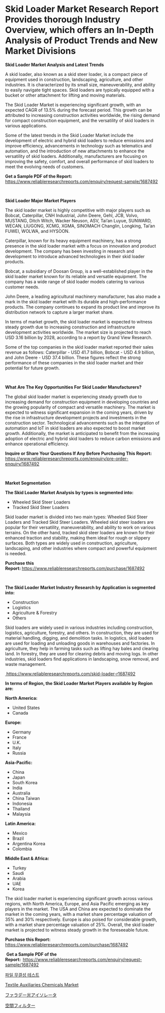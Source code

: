 <p><h1>Skid Loader Market Research Report Provides thorough Industry Overview, which offers an In-Depth Analysis of Product Trends and New Market Divisions</h1></p><p><strong>Skid Loader Market Analysis and Latest Trends</strong></p>
<p><p>A skid loader, also known as a skid steer loader, is a compact piece of equipment used in construction, landscaping, agriculture, and other industries. It is characterized by its small size, maneuverability, and ability to easily navigate tight spaces. Skid loaders are typically equipped with a bucket or other attachment for lifting and moving materials.</p><p>The Skid Loader Market is experiencing significant growth, with an expected CAGR of 13.5% during the forecast period. This growth can be attributed to increasing construction activities worldwide, the rising demand for compact construction equipment, and the versatility of skid loaders in various applications.</p><p>Some of the latest trends in the Skid Loader Market include the development of electric and hybrid skid loaders to reduce emissions and improve efficiency, advancements in technology such as telematics and automation, and the introduction of new attachments to enhance the versatility of skid loaders. Additionally, manufacturers are focusing on improving the safety, comfort, and overall performance of skid loaders to meet the evolving needs of customers.</p></p>
<p><strong>Get a Sample PDF of the Report:&nbsp;</strong> <a href="https://www.reliableresearchreports.com/enquiry/request-sample/1687492">https://www.reliableresearchreports.com/enquiry/request-sample/1687492</a></p>
<p>&nbsp;</p>
<p><strong>Skid Loader Major Market Players</strong></p>
<p><p>The skid loader market is highly competitive with major players such as Bobcat, Caterpillar, CNH Industrial, John Deere, Gehl, JCB, Volvo, MUSTANG, Ditch Witch, Wacker Neuson, ASV, Tai’an Luyue, SUNWARD, WECAN, LIUGONG, XCMG, XGMA, SINOMACH Changlin, Longking, Tai’an FUWEI, WOLWA, and HYSOON. </p><p>Caterpillar, known for its heavy equipment machinery, has a strong presence in the skid loader market with a focus on innovation and product development. The company has been investing in research and development to introduce advanced technologies in their skid loader products.</p><p>Bobcat, a subsidiary of Doosan Group, is a well-established player in the skid loader market known for its reliable and versatile equipment. The company has a wide range of skid loader models catering to various customer needs.</p><p>John Deere, a leading agricultural machinery manufacturer, has also made a mark in the skid loader market with its durable and high-performance products. The company continues to expand its product line and improve its distribution network to capture a larger market share.</p><p>In terms of market growth, the skid loader market is expected to witness steady growth due to increasing construction and infrastructure development activities worldwide. The market size is projected to reach USD 3.16 billion by 2028, according to a report by Grand View Research.</p><p>Some of the top companies in the skid loader market reported their sales revenue as follows: Caterpillar - USD 41.7 billion, Bobcat - USD 4.9 billion, and John Deere - USD 37.4 billion. These figures reflect the strong performance of these companies in the skid loader market and their potential for future growth.</p></p>
<p>&nbsp;</p>
<p><strong>What Are The Key Opportunities For Skid Loader Manufacturers?</strong></p>
<p><p>The global skid loader market is experiencing steady growth due to increasing demand for construction equipment in developing countries and the growing popularity of compact and versatile machinery. The market is expected to witness significant expansion in the coming years, driven by the rise in infrastructure development projects and investments in the construction sector. Technological advancements such as the integration of automation and IoT in skid loaders are also expected to boost market growth. Additionally, the market is anticipated to benefit from the increasing adoption of electric and hybrid skid loaders to reduce carbon emissions and enhance operational efficiency.</p></p>
<p><strong>Inquire or Share Your Questions If Any Before Purchasing This Report:</strong> <a href="https://www.reliableresearchreports.com/enquiry/pre-order-enquiry/1687492">https://www.reliableresearchreports.com/enquiry/pre-order-enquiry/1687492</a></p>
<p>&nbsp;</p>
<p><strong>Market Segmentation</strong></p>
<p><strong>The Skid Loader Market Analysis by types is segmented into:</strong></p>
<p><ul><li>Wheeled Skid Steer Loaders</li><li>Tracked Skid Steer Loaders</li></ul></p>
<p><p>Skid loader market is divided into two main types: Wheeled Skid Steer Loaders and Tracked Skid Steer Loaders. Wheeled skid steer loaders are popular for their versatility, maneuverability, and ability to work on various terrains. On the other hand, tracked skid steer loaders are known for their enhanced traction and stability, making them ideal for rough or slippery surfaces. Both types are widely used in construction, agriculture, landscaping, and other industries where compact and powerful equipment is needed.</p></p>
<p><strong>Purchase this Report:&nbsp;</strong><a href="https://www.reliableresearchreports.com/purchase/1687492">https://www.reliableresearchreports.com/purchase/1687492</a></p>
<p>&nbsp;</p>
<p><strong>The Skid Loader Market Industry Research by Application is segmented into:</strong></p>
<p><ul><li>Construction</li><li>Logistics</li><li>Agriculture & Forestry</li><li>Others</li></ul></p>
<p><p>Skid loaders are widely used in various industries including construction, logistics, agriculture, forestry, and others. In construction, they are used for material handling, digging, and demolition tasks. In logistics, skid loaders are used for loading and unloading goods in warehouses and factories. In agriculture, they help in farming tasks such as lifting hay bales and clearing land. In forestry, they are used for clearing debris and moving logs. In other industries, skid loaders find applications in landscaping, snow removal, and waste management.</p></p>
<p><a href="https://www.reliableresearchreports.com/skid-loader-r1687492">&nbsp;https://www.reliableresearchreports.com/skid-loader-r1687492</a></p>
<p><strong>In terms of Region, the Skid Loader Market Players available by Region are:</strong></p>
<p>
    <p> <strong> North America: </strong>
        <ul>
            <li>United States</li>
            <li>Canada</li>
        </ul>
        </p> 
    <p> <strong> Europe: </strong>
        <ul>
            <li>Germany</li>
            <li>France</li>
            <li>U.K.</li>
            <li>Italy</li>
            <li>Russia</li>
        </ul>
        </p> 
    <p> <strong> Asia-Pacific: </strong>
        <ul>
            <li>China</li>
            <li>Japan</li>
            <li>South Korea</li>
            <li>India</li>
            <li>Australia</li>
            <li>China Taiwan</li>
            <li>Indonesia</li>
            <li>Thailand</li>
            <li>Malaysia</li>
        </ul>
        </p> 
    <p> <strong> Latin America: </strong>
        <ul>
            <li>Mexico</li>
            <li>Brazil</li>
            <li>Argentina Korea</li>
            <li>Colombia</li>
        </ul>
        </p> 
    <p> <strong> Middle East & Africa: </strong>
        <ul>
            <li>Turkey</li>
            <li>Saudi</li>
            <li>Arabia</li>
            <li>UAE</li>
            <li>Korea</li>
        </ul>
    </p>
    </p>
<p><p>The skid loader market is experiencing significant growth across various regions, with North America, Europe, and Asia Pacific emerging as key players in the market. The USA and China are expected to dominate the market in the coming years, with a market share percentage valuation of 35% and 30% respectively. Europe is also poised for considerable growth, with a market share percentage valuation of 25%. Overall, the skid loader market is projected to witness steady growth in the foreseeable future.</p></p>
<p><strong>Purchase this Report: </strong><a href="https://www.reliableresearchreports.com/purchase/1687492">https://www.reliableresearchreports.com/purchase/1687492</a></p>
<p>&nbsp;<strong>Get a Sample PDF of the Report:&nbsp;&nbsp;</strong><a href="https://www.reliableresearchreports.com/enquiry/request-sample/1687492">https://www.reliableresearchreports.com/enquiry/request-sample/1687492</a></p>
<p><strong></strong></p>
<p><p><a href="https://github.com/FelipeGrrady654556/Market-Research-Report-List-1/blob/main/278371629577.md">파일 무결성 테스트</a></p><p><a href="https://issuu.com/reportprime-2/docs/textile-auxiliaries-chemicals-market-size-2030.ppt">Textile Auxiliaries Chemicals Market</a></p><p><a href="https://github.com/pepo3k/Market-Research-Report-List-1/blob/main/947725832457.md">ファラデー光アイソレータ</a></p><p><a href="https://github.com/nemesis2824/Market-Research-Report-List-1/blob/main/376517932458.md">空間フィルター</a></p></p>